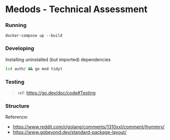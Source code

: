 # Medods - Technical Assessment

### Running

```
docker-compose up --build
```

### Developing

Installing uninstalled (but imported) dependencies
```bash
(cd auth/ && go mod tidy)
```

### Testing
> ref: https://go.dev/doc/code#Testing



### Structure

Reference:
- https://www.reddit.com/r/golang/comments/1310xxl/comment/jhymmry/
- https://www.gobeyond.dev/standard-package-layout/

